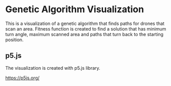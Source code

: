 # Genetic Algorithm Visualization

This is a visualization of a genetic algorithm that finds paths for drones that scan an area. Fitness function is created to find a solution that has minimum turn angle, maximum scanned area and paths that turn back to the starting position.

## p5.js

The visualization is created with p5.js library.

https://p5js.org/
